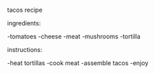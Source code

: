tacos recipe

ingredients:

-tomatoes
-cheese
-meat
-mushrooms
-tortilla

instructions:

-heat tortillas
-cook meat
-assemble tacos
-enjoy
